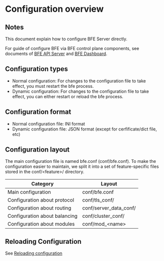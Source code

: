 # Configuration overview

## Notes

This document explain how to configure BFE Server directly.

For guide of configure BFE via BFE control plane components, see documents of [BFE API Server](https://github.com/bfenetworks/api-server) and [BFE Dashboard](https://github.com/bfenetworks/dashboard).

## Configuration types

- Normal configuration: For changes to the configuration file to take effect, you must restart the bfe process.
- Dynamic configuration: For changes to the configuration file to take effect, you can either restart or reload the bfe process.

## Configuration format
- Normal configuration file: INI format
- Dynamic configuration file: JSON format (except for cerfificate/dict file, etc)

## Configuration layout
The main configuration file is named bfe.conf (conf/bfe.conf). To make the configuration easier to maintain, 
we split it into a set of feature-specific files stored in the conf/&#60;feature&#62;/ directory.

| Category     | Layout   |
| ------------ | -------- |
| Main configuration | conf/bfe.conf |
| Configuration about protocol | conf/tls_conf/ | 
| Configuration about routing | conf/server_data_conf/ |
| Configuration about balancing | conf/cluster_conf/ |
| Configuration about modules | conf/mod_&#60;name&#62; |

## Reloading Configuration

See [Reloading configuration](../operation/reload.md)
